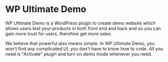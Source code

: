# WP Ultimate Demo

WP Ultimate Demo is a WordPress plugin to create demo website which allows users test your products in both front end and back end 
so you can gain more trust for users, therefore get more sales.

We believe that powerful also means simple. In WP Ultimate Demo, you won't find any complicated UI, you don't have to know how to code.
All you need is "Activate" plugin and turn on demo mode whenever you need.